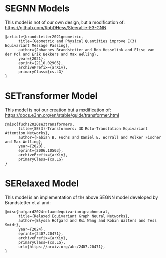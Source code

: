 # SEGNN Models
This model is not of our own design, but a modification of: https://github.com/RobDHess/Steerable-E3-GNN

```
@article{brandstetter2021geometric,
      title={Geometric and Physical Quantities improve E(3) Equivariant Message Passing},
      author={Johannes Brandstetter and Rob Hesselink and Elise van der Pol and Erik Bekkers and Max Welling},
      year={2021},
      eprint={2110.02905},
      archivePrefix={arXiv},
      primaryClass={cs.LG}
}
```

# SETransformer Model
This model is not our creation but a modification of: https://docs.e3nn.org/en/stable/guide/transformer.html

```
@misc{fuchs2020se3transformers,
      title={SE(3)-Transformers: 3D Roto-Translation Equivariant Attention Networks}, 
      author={Fabian B. Fuchs and Daniel E. Worrall and Volker Fischer and Max Welling},
      year={2020},
      eprint={2006.10503},
      archivePrefix={arXiv},
      primaryClass={cs.LG}
}
```

# SERelaxed Model

This model is an implementation of the above SEGNN model developed by Brandstetter et al and:

```
@misc{hofgard2024relaxedequivariantgraphneural,
      title={Relaxed Equivariant Graph Neural Networks}, 
      author={Elyssa Hofgard and Rui Wang and Robin Walters and Tess Smidt},
      year={2024},
      eprint={2407.20471},
      archivePrefix={arXiv},
      primaryClass={cs.LG},
      url={https://arxiv.org/abs/2407.20471}, 
}
```